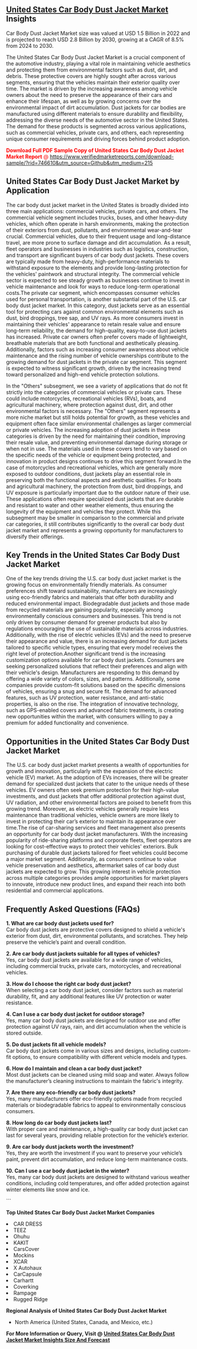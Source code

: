 <h2><a href="https://www.verifiedmarketreports.com/download-sample/?rid=746610&amp;utm_source=Github&amp;utm_medium=215" target="_blank">United States Car Body Dust Jacket Market</a> Insights</h2><p>Car Body Dust Jacket Market size was valued at USD 1.5 Billion in 2022 and is projected to reach USD 2.8 Billion by 2030, growing at a CAGR of 8.5% from 2024 to 2030.</p><p><p>The United States Car Body Dust Jacket Market is a crucial component of the automotive industry, playing a vital role in maintaining vehicle aesthetics and protecting them from environmental factors such as dust, dirt, and debris. These protective covers are highly sought after across various segments, ensuring that the vehicles maintain their exterior quality over time. The market is driven by the increasing awareness among vehicle owners about the need to preserve the appearance of their cars and enhance their lifespan, as well as by growing concerns over the environmental impact of dirt accumulation. Dust jackets for car bodies are manufactured using different materials to ensure durability and flexibility, addressing the diverse needs of the automotive sector in the United States. The demand for these products is segmented across various applications, such as commercial vehicles, private cars, and others, each representing unique consumer requirements and driving forces behind product adoption. <p><span class=""><span style="color: #ff0000;"><strong>Download Full PDF Sample Copy of United States Car Body Dust Jacket Market Report</strong> @ </span><a href="https://www.verifiedmarketreports.com/download-sample/?rid=746610&amp;utm_source=Github&amp;utm_medium=215" target="_blank">https://www.verifiedmarketreports.com/download-sample/?rid=746610&amp;utm_source=Github&amp;utm_medium=215</a></span></p></p><h2>United States Car Body Dust Jacket Market by Application</h2><p>The car body dust jacket market in the United States is broadly divided into three main applications: commercial vehicles, private cars, and others. The commercial vehicle segment includes trucks, buses, and other heavy-duty vehicles, which often operate in harsh environments, making the protection of their exteriors from dust, pollutants, and environmental wear-and-tear crucial. Commercial vehicles, due to their frequent usage and long-distance travel, are more prone to surface damage and dirt accumulation. As a result, fleet operators and businesses in industries such as logistics, construction, and transport are significant buyers of car body dust jackets. These covers are typically made from heavy-duty, high-performance materials to withstand exposure to the elements and provide long-lasting protection for the vehicles' paintwork and structural integrity. The commercial vehicle sector is expected to see steady growth as businesses continue to invest in vehicle maintenance and look for ways to reduce long-term operational costs.The private car segment, which encompasses consumer vehicles used for personal transportation, is another substantial part of the U.S. car body dust jacket market. In this category, dust jackets serve as an essential tool for protecting cars against common environmental elements such as dust, bird droppings, tree sap, and UV rays. As more consumers invest in maintaining their vehicles' appearance to retain resale value and ensure long-term reliability, the demand for high-quality, easy-to-use dust jackets has increased. Private car owners often prefer covers made of lightweight, breathable materials that are both functional and aesthetically pleasing. Additionally, factors such as increasing consumer awareness about vehicle maintenance and the rising number of vehicle ownerships contribute to the growing demand for dust jackets in the private car segment. This segment is expected to witness significant growth, driven by the increasing trend toward personalized and high-end vehicle protection solutions.<p>In the "Others" subsegment, we see a variety of applications that do not fit strictly into the categories of commercial vehicles or private cars. These could include motorcycles, recreational vehicles (RVs), boats, and agricultural machinery, where protection against dust, dirt, and other environmental factors is necessary. The "Others" segment represents a more niche market but still holds potential for growth, as these vehicles and equipment often face similar environmental challenges as larger commercial or private vehicles. The increasing adoption of dust jackets in these categories is driven by the need for maintaining their condition, improving their resale value, and preventing environmental damage during storage or when not in use. The materials used in these covers tend to vary based on the specific needs of the vehicle or equipment being protected, and innovation in product designs continues to drive this segment forward.In the case of motorcycles and recreational vehicles, which are generally more exposed to outdoor conditions, dust jackets play an essential role in preserving both the functional aspects and aesthetic qualities. For boats and agricultural machinery, the protection from dust, bird droppings, and UV exposure is particularly important due to the outdoor nature of their use. These applications often require specialized dust jackets that are durable and resistant to water and other weather elements, thus ensuring the longevity of the equipment and vehicles they protect. While this subsegment may be smaller in comparison to the commercial and private car categories, it still contributes significantly to the overall car body dust jacket market and represents a growing opportunity for manufacturers to diversify their offerings.<h2>Key Trends in the United States Car Body Dust Jacket Market</h2><p>One of the key trends driving the U.S. car body dust jacket market is the growing focus on environmentally friendly materials. As consumer preferences shift toward sustainability, manufacturers are increasingly using eco-friendly fabrics and materials that offer both durability and reduced environmental impact. Biodegradable dust jackets and those made from recycled materials are gaining popularity, especially among environmentally conscious consumers and businesses. This trend is not only driven by consumer demand for greener products but also by regulations encouraging the use of sustainable materials across industries. Additionally, with the rise of electric vehicles (EVs) and the need to preserve their appearance and value, there is an increasing demand for dust jackets tailored to specific vehicle types, ensuring that every model receives the right level of protection.Another significant trend is the increasing customization options available for car body dust jackets. Consumers are seeking personalized solutions that reflect their preferences and align with their vehicle's design. Manufacturers are responding to this demand by offering a wide variety of colors, sizes, and patterns. Additionally, some companies provide custom-fit solutions based on the specific dimensions of vehicles, ensuring a snug and secure fit. The demand for advanced features, such as UV protection, water resistance, and anti-static properties, is also on the rise. The integration of innovative technology, such as GPS-enabled covers and advanced fabric treatments, is creating new opportunities within the market, with consumers willing to pay a premium for added functionality and convenience.<h2>Opportunities in the United States Car Body Dust Jacket Market</h2><p>The U.S. car body dust jacket market presents a wealth of opportunities for growth and innovation, particularly with the expansion of the electric vehicle (EV) market. As the adoption of EVs increases, there will be greater demand for specialized dust jackets that cater to the unique needs of these vehicles. EV owners often seek premium protection for their high-value investments, and dust jackets that offer additional protection against dust, UV radiation, and other environmental factors are poised to benefit from this growing trend. Moreover, as electric vehicles generally require less maintenance than traditional vehicles, vehicle owners are more likely to invest in protecting their car’s exterior to maintain its appearance over time.The rise of car-sharing services and fleet management also presents an opportunity for car body dust jacket manufacturers. With the increasing popularity of ride-sharing platforms and corporate fleets, fleet operators are looking for cost-effective ways to protect their vehicles' exteriors. Bulk purchasing of durable dust jackets tailored for fleet vehicles could become a major market segment. Additionally, as consumers continue to value vehicle preservation and aesthetics, aftermarket sales of car body dust jackets are expected to grow. This growing interest in vehicle protection across multiple categories provides ample opportunities for market players to innovate, introduce new product lines, and expand their reach into both residential and commercial applications.<h2>Frequently Asked Questions (FAQs)</h2><p><strong>1. What are car body dust jackets used for?</strong><br>Car body dust jackets are protective covers designed to shield a vehicle's exterior from dust, dirt, environmental pollutants, and scratches. They help preserve the vehicle’s paint and overall condition.</p><p><strong>2. Are car body dust jackets suitable for all types of vehicles?</strong><br>Yes, car body dust jackets are available for a wide range of vehicles, including commercial trucks, private cars, motorcycles, and recreational vehicles.</p><p><strong>3. How do I choose the right car body dust jacket?</strong><br>When selecting a car body dust jacket, consider factors such as material durability, fit, and any additional features like UV protection or water resistance.</p><p><strong>4. Can I use a car body dust jacket for outdoor storage?</strong><br>Yes, many car body dust jackets are designed for outdoor use and offer protection against UV rays, rain, and dirt accumulation when the vehicle is stored outside.</p><p><strong>5. Do dust jackets fit all vehicle models?</strong><br>Car body dust jackets come in various sizes and designs, including custom-fit options, to ensure compatibility with different vehicle models and types.</p><p><strong>6. How do I maintain and clean a car body dust jacket?</strong><br>Most dust jackets can be cleaned using mild soap and water. Always follow the manufacturer’s cleaning instructions to maintain the fabric's integrity.</p><p><strong>7. Are there any eco-friendly car body dust jackets?</strong><br>Yes, many manufacturers offer eco-friendly options made from recycled materials or biodegradable fabrics to appeal to environmentally conscious consumers.</p><p><strong>8. How long do car body dust jackets last?</strong><br>With proper care and maintenance, a high-quality car body dust jacket can last for several years, providing reliable protection for the vehicle’s exterior.</p><p><strong>9. Are car body dust jackets worth the investment?</strong><br>Yes, they are worth the investment if you want to preserve your vehicle’s paint, prevent dirt accumulation, and reduce long-term maintenance costs.</p><p><strong>10. Can I use a car body dust jacket in the winter?</strong><br>Yes, many car body dust jackets are designed to withstand various weather conditions, including cold temperatures, and offer added protection against winter elements like snow and ice.</p>```</p><p><strong>Top United States Car Body Dust Jacket Market Companies</strong></p><div data-test-id=""><p><li>CAR DRESS</li><li> TEEZ</li><li> Ohuhu</li><li> KAKIT</li><li> CarsCover</li><li> Mockins</li><li> XCAR</li><li> X Autohaux</li><li> CarCapsule</li><li> Carhartt</li><li> Coverking</li><li> Rampage</li><li> Rugged Ridge</li></p><div><strong>Regional Analysis of&nbsp;United States Car Body Dust Jacket Market</strong></div><ul><li dir="ltr"><p dir="ltr">North America&nbsp;(United States, Canada, and Mexico, etc.)</p></li></ul><p><strong>For More Information or Query, Visit @&nbsp;</strong><strong><a href="https://www.verifiedmarketreports.com/product/car-body-dust-jacket-market/?utm_source=Github&amp;utm_medium=215" target="_blank">United States Car Body Dust Jacket Market Insights Size And Forecast</a></strong></p></div>
